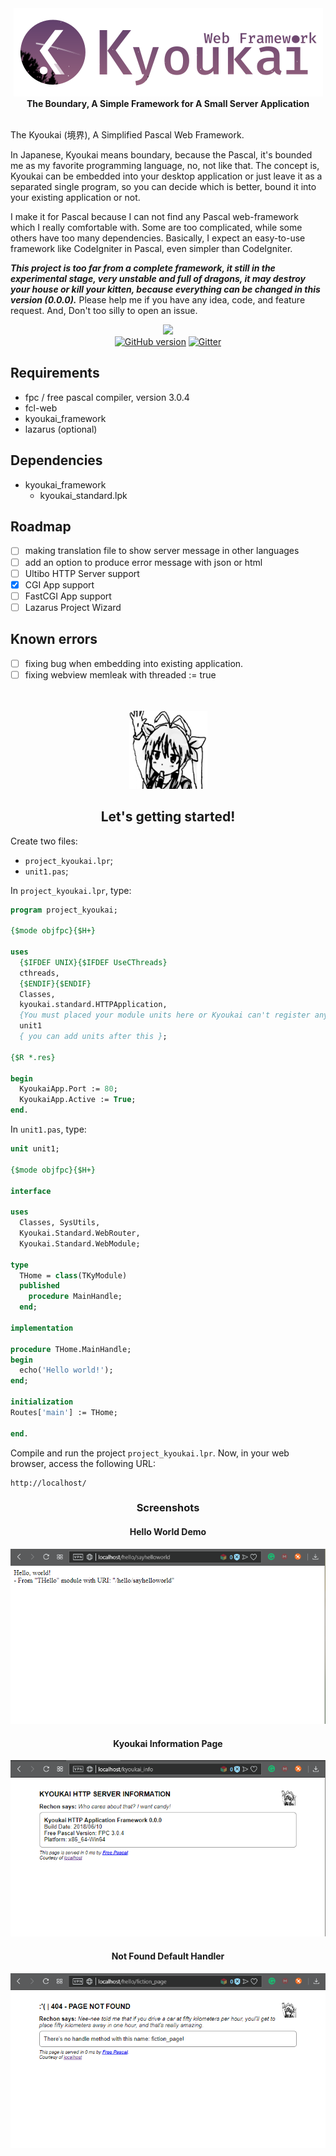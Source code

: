 <div align="center">
  <img src="src/images/kyoukai_framework.png"/>
</div>

<div align="center">
  <strong>The Boundary, A Simple Framework for A Small Server Application</strong>
</div>
<br>

The Kyoukai (境界), A Simplified Pascal Web Framework.

In Japanese, Kyoukai means boundary, because the Pascal, it's bounded me as my favorite programming language, no, not like that. The concept is, Kyoukai can be embedded into your desktop application or just leave it as a separated single program, so you can decide which is better, bound it into your existing application or not.

I make it for Pascal because I can not find any Pascal web-framework which I really comfortable with. Some are too complicated, while some others have too many dependencies. Basically, I expect an easy-to-use framework like CodeIgniter in Pascal, even simpler than CodeIgniter.

<b><i>This project is too far from a complete framework, it still in the experimental stage, very unstable and full of dragons, it may destroy your house or kill your kitten, because everything can be changed in this version (0.0.0).</i></b>
Please help me if you have any idea, code, and feature request. And, Don't too silly to open an issue.

<div align="center">
<img src="https://forthebadge.com/images/badges/powered-by-electricity.svg">
</div>
<div align="center">
<a href="https://badge.fury.io/gh/afuriza%2Fkyoukai_framework"><img src="https://badge.fury.io/gh/afuriza%2Fkyoukai_framework.svg" alt="GitHub version" height="18"></a>
<a href="https://gitter.im/kyoukai_framework?utm_source=badge&utm_medium=badge&utm_campaign=pr-badge&utm_content=badge"><img src="https://badges.gitter.im/Join Chat.svg" alt="Gitter"></a>
</div>

Requirements
---
* fpc / free pascal compiler, version 3.0.4
* fcl-web
* kyoukai_framework
* lazarus (optional)

Dependencies
---
* kyoukai_framework
  * kyoukai_standard.lpk

Roadmap
---
- [ ] making translation file to show server message in other languages
- [ ] add an option to produce error message with json or html
- [ ] Ultibo HTTP Server support
- [x] CGI App support
- [ ] FastCGI App support
- [ ] Lazarus Project Wizard

Known errors
---
- [ ] fixing bug when embedding into existing application. 
- [ ] fixing webview memleak with threaded := true

<br>
<br>
<div align="center">
  <img src="src/icons/nyanpasu_125p.png"/>
</div>
<div align="center">
  <h2>Let's getting started!</h2>
</div>

Create two files:

* `project_kyoukai.lpr`;
* `unit1.pas`;

In `project_kyoukai.lpr`, type:

```pascal
program project_kyoukai;

{$mode objfpc}{$H+}

uses
  {$IFDEF UNIX}{$IFDEF UseCThreads}
  cthreads,
  {$ENDIF}{$ENDIF}
  Classes,
  kyoukai.standard.HTTPApplication,
  {You must placed your module units here or Kyoukai can't register anything!}
  unit1
  { you can add units after this };

{$R *.res}

begin
  KyoukaiApp.Port := 80;
  KyoukaiApp.Active := True;
end.
```

In `unit1.pas`, type:

```pascal
unit unit1;

{$mode objfpc}{$H+}

interface

uses
  Classes, SysUtils,
  Kyoukai.Standard.WebRouter,
  Kyoukai.Standard.WebModule;

type
  THome = class(TKyModule)
  published
    procedure MainHandle;
  end;

implementation

procedure THome.MainHandle;
begin
  echo('Hello world!');
end;

initialization
Routes['main'] := THome;

end.
```

Compile and run the project `project_kyoukai.lpr`. Now, in your web browser, access the following URL:

```
http://localhost/
```


<h3 align="center">Screenshots</h3>
<h4 align="center">Hello World Demo</h4>
<div align="center">
  <img src="src/images/helloworld_demo.png" />
</div>

<h4 align="center">Kyoukai Information Page</h4>
<div align="center">
  <img src="src/images/information_page.png" />
</div>

<h4 align="center">Not Found Default Handler</h4>
<div align="center">
  <img src="src/images/notfound_page.png" />
</div>
